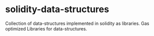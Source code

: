 # solidity-data-structures
Collection of data-structures implemented in solidity as libraries.
Gas optimized Libraries for data-structures.
